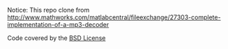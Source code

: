 Notice: This repo clone from http://www.mathworks.com/matlabcentral/fileexchange/27303-complete-implementation-of-a-mp3-decoder

Code covered by the [BSD License](http://www.mathworks.com/matlabcentral/fileexchange/view_license?file_info_id=27303)
